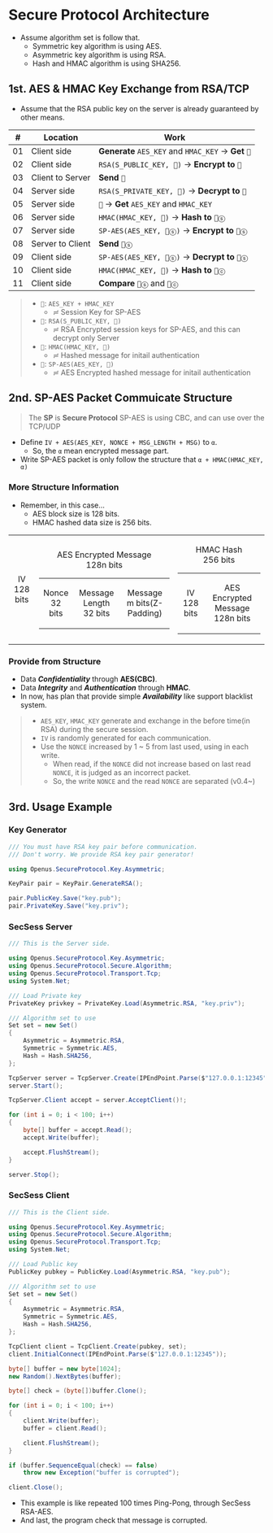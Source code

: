 ﻿# Secure Protocol Architecture

- Assume algorithm set is follow that.
  - Symmetric key algorithm is using AES.
  - Asymmetric key algorithm is using RSA.
  - Hash and HMAC algorithm is using SHA256.

## 1st. AES & HMAC Key Exchange from RSA/TCP

- Assume that the RSA public key on the server is already guaranteed by other means.

|#|Location|Work|
|-|--------|----|
|01|Client side|**Generate** `AES_KEY` and `HMAC_KEY` → **Get** `🔑`|
|02|Client side|`RSA(S_PUBLIC_KEY, 🔑)` → **Encrypt to** `🔐`|
|03|Client to Server|**Send** `🔐`|
|04|Server side|`RSA(S_PRIVATE_KEY, 🔐)` → **Decrypt to** `🔑`|
|05|Server side|`🔑` → **Get** `AES_KEY` and `HMAC_KEY`|
|06|Server side|`HMAC(HMAC_KEY, 🔑)` → **Hash to** `📜ⓢ`|
|07|Server side|`SP-AES(AES_KEY, 📜ⓢ)` → **Encrypt to** `🔏ⓢ`|
|08|Server to Client|**Send** `🔏ⓢ`|
|09|Client side|`SP-AES(AES_KEY, 🔏ⓢ)` → **Decrypt to** `📜ⓢ`|
|10|Client side|`HMAC(HMAC_KEY, 🔑)` → **Hash to** `📜ⓒ`|
|11|Client side|**Compare** `📜ⓢ` and `📜ⓒ`|

> - `🔑`: `AES_KEY + HMAC_KEY`
>   - ≓ Session Key for SP-AES
> - `🔐`: `RSA(S_PUBLIC_KEY, 🔑)`
>   - ≓ RSA Encrypted session keys for SP-AES, and this can decrypt only Server
> - `📜`: `HMAC(HMAC_KEY, 🔑)`
>   - ≓ Hashed message for initail authentication
> - `🔏`: `SP-AES(AES_KEY, 📜)`
>   - ≓ AES Encrypted hashed message for initail authentication

## 2nd. SP-AES Packet Commuicate Structure
> The **SP** is **Secure Protocol**
> SP-AES is using CBC, and can use over the TCP/UDP

- Define `IV + AES(AES_KEY, NONCE + MSG_LENGTH + MSG)` to `α`. 
  - So, the `α` mean encrypted message part.
- Write SP-AES packet is only follow the structure that `α + HMAC(HMAC_KEY, α)`

### More Structure Information

- Remember, in this case...
  - AES block size is 128 bits.
  - HMAC hashed data size is 256 bits.

<table>
    <tr>
        <td>
            <p align="center">IV<br>128 bits</p>
        </td>
        <td>
            <p align="center">AES Encrypted Message<br>128n bits</p>
            <table>
                <tr align="center">
                    <td>
                        <p align="center">Nonce<br>32 bits</p>
                    </td>
                    <td>
                        <p align="center">Message Length<br>32 bits</p>
                    </td>
                    <td>
                        <p align="center">Message<br>m bits(Z-Padding)</p>
                    </td>
                </tr>
            </table>
        </td>
        <td>
            <p align="center">HMAC Hash<br>256 bits</p>
            <table>
                <tr>
                    <td>
                        <p align="center">IV<br>128 bits</p>
                    </td>
                    <td>
                        <p align="center">AES Encrypted Message<br>128n bits</p>
                    </td>
                </tr>
            </table>
        </td>
    </tr>
</table>

### Provide from Structure

- Data ***Confidentiality*** through **AES(CBC)**.
- Data ***Integrity*** and ***Authentication*** through **HMAC**.
- In now, has plan that provide simple ***Availability*** like support blacklist system.

> - `AES_KEY`, `HMAC_KEY` generate and exchange in the before time(in RSA) during the secure session.
> - `IV` is randomly generated for each communication.
> - Use the `NONCE` increased by 1 ~ 5 from last used, using in each write.
>   - When read, if the `NONCE` did not increase based on last read `NONCE`, it is judged as an incorrect packet.
>   - So, the write `NONCE` and the read `NONCE` are separated (v0.4~)

## 3rd. Usage Example

### Key Generator

```cs
/// You must have RSA key pair before communication.
/// Don't worry. We provide RSA key pair generator!

using Openus.SecureProtocol.Key.Asymmetric;

KeyPair pair = KeyPair.GenerateRSA();

pair.PublicKey.Save("key.pub");
pair.PrivateKey.Save("key.priv");

```

### SecSess Server

```cs
/// This is the Server side.

using Openus.SecureProtocol.Key.Asymmetric;
using Openus.SecureProtocol.Secure.Algorithm;
using Openus.SecureProtocol.Transport.Tcp;
using System.Net;

/// Load Private key
PrivateKey privkey = PrivateKey.Load(Asymmetric.RSA, "key.priv");

/// Algorithm set to use
Set set = new Set()
{
    Asymmetric = Asymmetric.RSA,
    Symmetric = Symmetric.AES,
    Hash = Hash.SHA256,
};

TcpServer server = TcpServer.Create(IPEndPoint.Parse($"127.0.0.1:12345"), privkey, set);
server.Start();

TcpServer.Client accept = server.AcceptClient()!;

for (int i = 0; i < 100; i++)
{
    byte[] buffer = accept.Read();
    accept.Write(buffer);

    accept.FlushStream();
}

server.Stop();
```

### SecSess Client

```cs
/// This is the Client side.

using Openus.SecureProtocol.Key.Asymmetric;
using Openus.SecureProtocol.Secure.Algorithm;
using Openus.SecureProtocol.Transport.Tcp;
using System.Net;

/// Load Public key
PublicKey pubkey = PublicKey.Load(Asymmetric.RSA, "key.pub");

/// Algorithm set to use
Set set = new Set()
{
    Asymmetric = Asymmetric.RSA,
    Symmetric = Symmetric.AES,
    Hash = Hash.SHA256,
};

TcpClient client = TcpClient.Create(pubkey, set);
client.InitialConnect(IPEndPoint.Parse($"127.0.0.1:12345"));

byte[] buffer = new byte[1024];
new Random().NextBytes(buffer);

byte[] check = (byte[])buffer.Clone();

for (int i = 0; i < 100; i++)
{
    client.Write(buffer);
    buffer = client.Read();

    client.FlushStream();
}

if (buffer.SequenceEqual(check) == false)
    throw new Exception("buffer is corrupted");

client.Close();
```

- This example is like repeated 100 times Ping-Pong, through SecSess RSA-AES.
- And last, the program check that message is corrupted.
